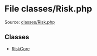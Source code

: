 File classes/Risk.php
=========

Source: [classes/Risk.php](https://github.com/PrestaShop/PrestaShop/blob/1.5.3.1/classes/Risk.php)


Classes
-------

* [RiskCore](class.RiskCore.md)

